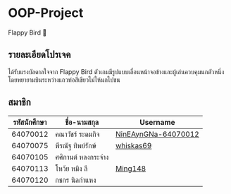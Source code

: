 # OOP-Project

Flappy Bird :baby_chick:

## รายละเอียดโปรเจค

ได้รับแรงบัลดาลใจจาก Flappy Bird ตัวเกมมีรูปแบบเลื่อนหน้าจอข้างและผู้เล่นควบคุมนกตัวหนึ่ง โดยพยายามบินระหว่างแถวท่อสีเขียวไม่ให้นกไปชน

## สมาชิก
|รหัสนักศึกษา|ชื่อ-นามสกุล|Username|
|---|---|---|
|64070012|คณาวัชร์ ระดมกิจ|[NinEAynGNa-64070012](https://github.com/NinEAynGNa-64070012)|
|64070075|พีรณัฐ ทิพย์รักษ์|[whiskas69](https://github.com/whiskas69)|
|64070105|ศศิกานต์ หลงกระจ่าง||
|64070113|โหว้ย หมิง ลี|[Ming148](https://github.com/Ming148)|
|64070120|กชกร นิลกำแหง||

